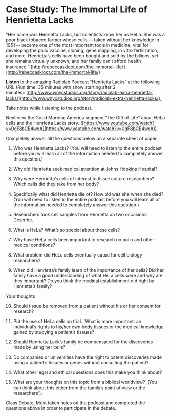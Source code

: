 # Case Study: The Immortal Life of Henrietta Lacks

“Her name was Henrietta Lacks, but scientists know her as HeLa. She was a poor black tobacco farmer whose cells -- taken without her knowledge in 1951 -- became one of the most important tools in medicine, vital for developing the polio vaccine, cloning, gene mapping, in vitro fertilization, and more. Henrietta’s cells have been bought and sold by the billions, yet she remains virtually unknown, and her family can’t afford health insurance.“ [http://rebeccaskloot.com/the-immortal-life/](http://rebeccaskloot.com/the-immortal-life/)

**Listen** to the amazing Radiolab Podcast “Henrietta Lacks” at the following URL (Run time: 35 minutes with show starting after 2 minutes): [http://www.wnycstudios.org/story/radiolab-extra-henrietta-lacks/](http://www.wnycstudios.org/story/radiolab-extra-henrietta-lacks/) 


Take notes while listening to the podcast.

  

Next view the Good Morning America segment “The Gift of Life” about HeLa cells and the Henrietta Lacks story. ([https://www.youtube.com/watch?v=0gF8bCE4wqA](https://www.youtube.com/watch?v=0gF8bCE4wqA)) 

  

Completely answer all the questions below on a separate sheet of paper. 

1.  Who was Henrietta Lacks? (You will need to listen to the entire podcast before you will learn all of the information needed to completely answer this question.)
    
2.  Why did Henrietta seek medical attention at Johns Hopkins Hospital?
    
3.  Why were Henrietta’s cells of interest to tissue culture researchers? Which cells did they take from her body?
    
4.  Specifically what did Henrietta die of? How old was she when she died? (You will need to listen to the entire podcast before you will learn all of the information needed to completely answer this question.)
    
5.  Researchers took cell samples from Henrietta on two occasions. Describe.
    
6.  What is HeLa? What’s so special about these cells?
    
7.  Why have HeLa cells been important to research on polio and other medical conditions?
    
8.  What problem did HeLa cells eventually cause for cell biology researchers?
    
9.  When did Henrietta’s family learn of the importance of her cells? Did her family have a good understanding of what HeLa cells were and why are they important? Do you think the medical establishment did right by Henrietta’s family?
    

  

Your thoughts

10.  Should tissue be removed from a patient without his or her consent for research?
    
11.  Put the use of HeLa cells on trial.  What is more important: an individual’s rights to his/her own body tissues or the medical knowledge gained by studying a patient’s tissues?
    
12.  Should Henrietta Lack’s family be compensated for the discoveries made by using her cells?
    
13.  Do companies or universities have the right to patent discoveries made using a patient’s tissues or genes without consulting the patient?
    
14.  What other legal and ethical questions does this make you think about?
    
15.  What are your thoughts on this topic from a biblical worldview?  (You can think about this either from the family’s point of view or the researchers’).  
    

  
  

Class Debate: Must taken notes on the podcast and completed the questions above in order to participate in the debate.